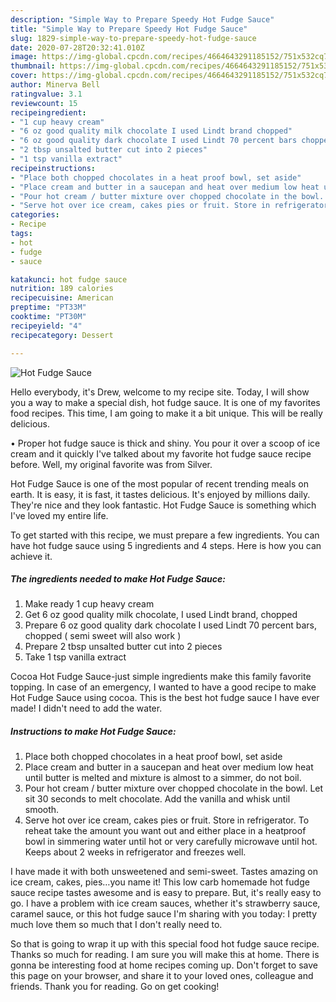 ```yaml
---
description: "Simple Way to Prepare Speedy Hot Fudge Sauce"
title: "Simple Way to Prepare Speedy Hot Fudge Sauce"
slug: 1829-simple-way-to-prepare-speedy-hot-fudge-sauce
date: 2020-07-28T20:32:41.010Z
image: https://img-global.cpcdn.com/recipes/4664643291185152/751x532cq70/hot-fudge-sauce-recipe-main-photo.jpg
thumbnail: https://img-global.cpcdn.com/recipes/4664643291185152/751x532cq70/hot-fudge-sauce-recipe-main-photo.jpg
cover: https://img-global.cpcdn.com/recipes/4664643291185152/751x532cq70/hot-fudge-sauce-recipe-main-photo.jpg
author: Minerva Bell
ratingvalue: 3.1
reviewcount: 15
recipeingredient:
- "1 cup heavy cream"
- "6 oz good quality milk chocolate I used Lindt brand chopped"
- "6 oz good quality dark chocolate I used Lindt 70 percent bars chopped  semi sweet will also work "
- "2 tbsp unsalted butter cut into 2 pieces"
- "1 tsp vanilla extract"
recipeinstructions:
- "Place both chopped chocolates in a heat proof bowl, set aside"
- "Place cream and butter in a saucepan and heat over medium low heat until butter is melted and mixture is almost to a simmer, do not boil."
- "Pour hot cream / butter mixture over chopped chocolate in the bowl. Let sit 30 seconds to melt chocolate. Add the vanilla and whisk until smooth."
- "Serve hot over ice cream, cakes pies or fruit. Store in refrigerator. To reheat take the amount you want out and either place in a heatproof bowl in simmering water until hot or very carefully microwave until hot. Keeps about 2 weeks in refrigerator and freezes well."
categories:
- Recipe
tags:
- hot
- fudge
- sauce

katakunci: hot fudge sauce 
nutrition: 189 calories
recipecuisine: American
preptime: "PT33M"
cooktime: "PT30M"
recipeyield: "4"
recipecategory: Dessert

---
```



![Hot Fudge Sauce](https://img-global.cpcdn.com/recipes/4664643291185152/751x532cq70/hot-fudge-sauce-recipe-main-photo.jpg)

Hello everybody, it's Drew, welcome to my recipe site. Today, I will show you a way to make a special dish, hot fudge sauce. It is one of my favorites food recipes. This time, I am going to make it a bit unique. This will be really delicious.

• Proper hot fudge sauce is thick and shiny. You pour it over a scoop of ice cream and it quickly I&#39;ve talked about my favorite hot fudge sauce recipe before. Well, my original favorite was from Silver.

Hot Fudge Sauce is one of the most popular of recent trending meals on earth. It is easy, it is fast, it tastes delicious. It's enjoyed by millions daily. They're nice and they look fantastic. Hot Fudge Sauce is something which I've loved my entire life.


To get started with this recipe, we must prepare a few ingredients. You can have hot fudge sauce using 5 ingredients and 4 steps. Here is how you can achieve it.

<!--inarticleads1-->

##### The ingredients needed to make Hot Fudge Sauce:

1. Make ready 1 cup heavy cream
1. Get 6 oz good quality milk chocolate, I used Lindt brand, chopped
1. Prepare 6 oz good quality dark chocolate I used Lindt 70 percent bars, chopped ( semi sweet will also work )
1. Prepare 2 tbsp unsalted butter cut into 2 pieces
1. Take 1 tsp vanilla extract


Cocoa Hot Fudge Sauce-just simple ingredients make this family favorite topping. In case of an emergency, I wanted to have a good recipe to make Hot Fudge Sauce using cocoa. This is the best hot fudge sauce I have ever made! I didn&#39;t need to add the water. 

<!--inarticleads2-->

##### Instructions to make Hot Fudge Sauce:

1. Place both chopped chocolates in a heat proof bowl, set aside
1. Place cream and butter in a saucepan and heat over medium low heat until butter is melted and mixture is almost to a simmer, do not boil.
1. Pour hot cream / butter mixture over chopped chocolate in the bowl. Let sit 30 seconds to melt chocolate. Add the vanilla and whisk until smooth.
1. Serve hot over ice cream, cakes pies or fruit. Store in refrigerator. To reheat take the amount you want out and either place in a heatproof bowl in simmering water until hot or very carefully microwave until hot. Keeps about 2 weeks in refrigerator and freezes well.


I have made it with both unsweetened and semi-sweet. Tastes amazing on ice cream, cakes, pies…you name it! This low carb homemade hot fudge sauce recipe tastes awesome and is easy to prepare. But, it&#39;s really easy to go. I have a problem with ice cream sauces, whether it&#39;s strawberry sauce, caramel sauce, or this hot fudge sauce I&#39;m sharing with you today: I pretty much love them so much that I don&#39;t really need to. 

So that is going to wrap it up with this special food hot fudge sauce recipe. Thanks so much for reading. I am sure you will make this at home. There is gonna be interesting food at home recipes coming up. Don't forget to save this page on your browser, and share it to your loved ones, colleague and friends. Thank you for reading. Go on get cooking!
